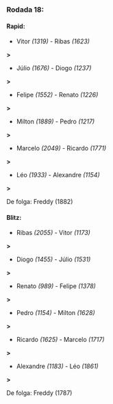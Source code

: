 ### Rodada 18:

#### Rapid:

* Vitor *(1319)*     -     Ribas *(1623)*

 **>** 
* Júlio *(1676)*     -     Diogo *(1237)*

 **>** 
* Felipe *(1552)*     -     Renato *(1226)*

 **>** 
* Milton *(1889)*     -     Pedro *(1217)*

 **>** 
* Marcelo *(2049)*     -     Ricardo *(1771)*

 **>** 
* Léo *(1933)*     -     Alexandre *(1154)*

 **>** 

De folga: Freddy (1882)

#### Blitz:

* Ribas *(2055)*     -     Vitor *(1173)*

 **>** 
* Diogo *(1455)*     -     Júlio *(1531)*

 **>** 
* Renato *(989)*     -     Felipe *(1378)*

 **>** 
* Pedro *(1154)*     -     Milton *(1628)*

 **>** 
* Ricardo *(1625)*     -     Marcelo *(1717)*

 **>** 
* Alexandre *(1183)*     -     Léo *(1861)*

 **>** 

De folga: Freddy (1787)

